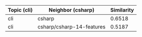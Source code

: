 | Topic (cli) | Neighbor (csharp) | Similarity |
|-------------|-------------------|------------|
| cli | csharp | 0.6518 |
| cli | csharp/csharp-14-features | 0.5187 |
